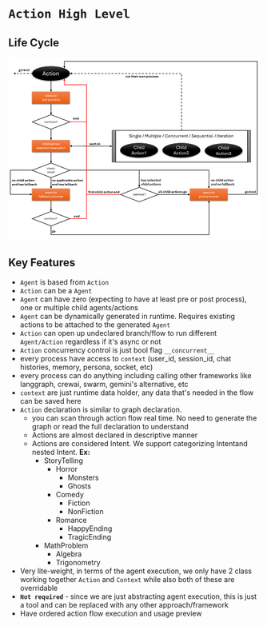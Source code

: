 # **`Action High Level`**

## **Life Cycle**

![Action Life Cycle](action-life-cycle.png "Life Cycle")

## **Key Features**

- `Agent` is based from `Action`
- `Action` can be a `Agent`
- `Agent` can have zero (expecting to have at least pre or post process), one or multiple child agents/actions
- `Agent` can be dynamically generated in runtime. Requires existing actions to be attached to the generated `Agent`
- `Action` can open up undeclared branch/flow to run different `Agent/Action` regardless if it's async or not
- `Action` concurrency control is just bool flag `__concurrent__`
- every process have access to `context` (user_id, session_id, chat histories, memory, persona, socket, etc)
- every process can do anything including calling other frameworks like langgraph, crewai, swarm, gemini's alternative, etc
- `context` are just runtime data holder, any data that's needed in the flow can be saved here
- `Action` declaration is similar to graph declaration.
  - you can scan through action flow real time. No need to generate the graph or read the full declaration to understand
  - Actions are almost declared in descriptive manner
  - Actions are considered Intent. We support categorizing Intentand nested Intent. **Ex:**
    - StoryTelling
      - Horror
        - Monsters
        - Ghosts
      - Comedy
        - Fiction
        - NonFiction
      - Romance
        - HappyEnding
        - TragicEnding
    - MathProblem
      - Algebra
      - Trigonometry
- Very lite-weight, in terms of the agent execution, we only have 2 class working together `Action` and `Context` while also both of these are overridable
- **`Not required`** - since we are just abstracting agent execution, this is just a tool and can be replaced with any other approach/framework
- Have ordered action flow execution and usage preview
